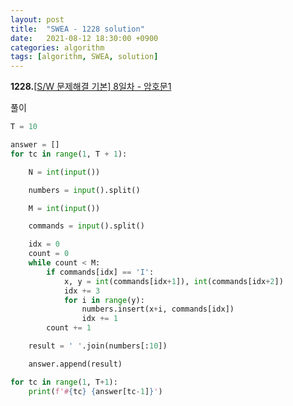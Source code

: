 ```yaml
---
layout: post
title:  "SWEA - 1228 solution"
date:   2021-08-12 18:30:00 +0900
categories: algorithm
tags: [algorithm, SWEA, solution]
---
```

**1228.**[[S/W 문제해결 기본\] 8일차 - 암호문1 ](https://swexpertacademy.com/main/code/problem/problemDetail.do?contestProbId=AV14w-rKAHACFAYD&categoryId=AV14w-rKAHACFAYD&categoryType=CODE&problemTitle=1228&orderBy=FIRST_REG_DATETIME&selectCodeLang=ALL&select-1=&pageSize=10&pageIndex=1)

풀이

```python
T = 10

answer = []
for tc in range(1, T + 1):

    N = int(input())

    numbers = input().split()

    M = int(input())

    commands = input().split()

    idx = 0
    count = 0
    while count < M:
        if commands[idx] == 'I':
            x, y = int(commands[idx+1]), int(commands[idx+2])
            idx += 3
            for i in range(y):
                numbers.insert(x+i, commands[idx])
                idx += 1
        count += 1

    result = ' '.join(numbers[:10])

    answer.append(result)    

for tc in range(1, T+1):
    print(f'#{tc} {answer[tc-1]}')
```

